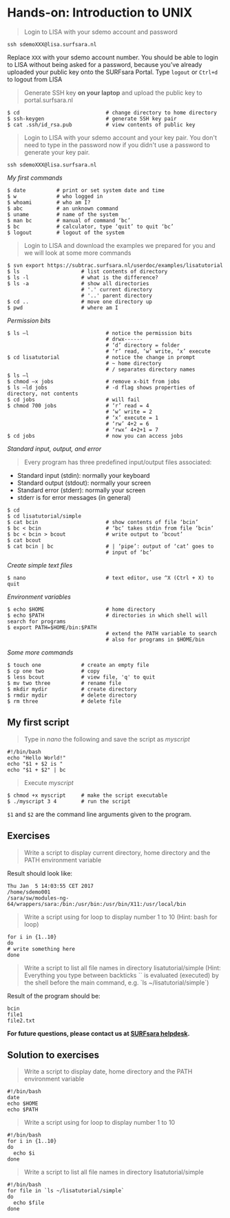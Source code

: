 # Hands-on: Introduction to UNIX

> Login to  LISA with your sdemo account and password

`ssh sdemoXXX@lisa.surfsara.nl`

Replace `XXX` with your sdemo account number. You should be able to login to LISA without being asked for a password, because you’ve already uploaded your public key onto the SURFsara Portal.
Type `logout` or `Ctrl+d` to logout from LISA

> Generate SSH key **on your laptop** and upload the public key to portal.surfsara.nl

```
$ cd                            # change directory to home directory
$ ssh-keygen                    # generate SSH key pair
$ cat .ssh/id_rsa.pub           # view contents of public key
```

> Login to LISA with your sdemo account and your key pair. You don't need to type in the password now if you didn't use a password to generate your key pair.

`ssh sdemoXXX@lisa.surfsara.nl`

*My first commands*

```
$ date          # print or set system date and time
$ w             # who logged in
$ whoami        # who am I?
$ abc           # an unknown command
$ uname         # name of the system
$ man bc        # manual of command ‘bc’
$ bc            # calculator, type ‘quit’ to quit ‘bc’
$ logout        # logout of the system
```

> Login to LISA and download the examples we prepared for you and we will look at some more commands

```
$ svn export https://subtrac.surfsara.nl/userdoc/examples/lisatutorial
$ ls                    # list contents of directory
$ ls -l                 # what is the difference?
$ ls -a                 # show all directories
                        # '.' current directory
                        # '..' parent directory
$ cd ..                 # move one directory up
$ pwd                   # where am I
```

*Permission bits*
```
$ ls –l                         # notice the permission bits
                                # drwx------
                                # ‘d’ directory = folder
                                # ‘r’ read, ‘w’ write, ‘x’ execute
$ cd lisatutorial               # notice the change in prompt
                                # ~ home directory
                                # / separates directory names
$ ls –l
$ chmod –x jobs                 # remove x-bit from jobs
$ ls –ld jobs                   # -d flag shows properties of directory, not contents
$ cd jobs                       # will fail
$ chmod 700 jobs                # ‘r’ read = 4
                                # ‘w’ write = 2
                                # ‘x’ execute = 1
                                # ‘rw’ 4+2 = 6
                                # ‘rwx’ 4+2+1 = 7
$ cd jobs                       # now you can access jobs
```

*Standard input, output, and error*

> Every program has three predefined input/output files associated:
- Standard input (stdin): normally your keyboard
- Standard output (stdout): normally your screen
- Standard error (stderr): normally your screen
- stderr is for error messages (in general)

```
$ cd
$ cd lisatutorial/simple
$ cat bcin                      # show contents of file ‘bcin’
$ bc < bcin                     # ‘bc’ takes stdin from file ‘bcin’
$ bc < bcin > bcout             # write output to ‘bcout’
$ cat bcout
$ cat bcin | bc                 # | ‘pipe’: output of ‘cat’ goes to
                                # input of ‘bc’
```

*Create simple text files*

```
$ nano                          # text editor, use ^X (Ctrl + X) to quit 
```

*Environment variables*

```
$ echo $HOME                    # home directory
$ echo $PATH                    # directories in which shell will search for programs
$ export PATH=$HOME/bin:$PATH
                                # extend the PATH variable to search
                                # also for programs in $HOME/bin
```

*Some more commands*

```
$ touch one             # create an empty file
$ cp one two            # copy
$ less bcout            # view file, 'q' to quit
$ mv two three          # rename file
$ mkdir mydir           # create directory
$ rmdir mydir           # delete directory
$ rm three              # delete file
```

## My first script
> Type in *nano* the following and save the script as *myscript* 

```
#!/bin/bash
echo "Hello World!"
echo "$1 + $2 is "
echo "$1 + $2" | bc
```

> Execute *myscript*

```
$ chmod +x myscript     # make the script executable
$ ./myscript 3 4        # run the script
```
`$1` and `$2` are the command line arguments given to the program.

## Exercises
> Write a script to display current directory, home directory and the PATH environment variable

Result should look like:
```
Thu Jan  5 14:03:55 CET 2017
/home/sdemo001
/sara/sw/modules-ng-64/wrappers/sara:/bin:/usr/bin:/usr/bin/X11:/usr/local/bin
```
> Write a script using for loop to display number 1 to 10
(Hint: bash for loop)

```
for i in {1..10}
do
# write something here
done
```

> Write a script to list all file names in directory lisatutorial/simple
(Hint: Everything you type between backticks \`\` is evaluated (executed) by the shell before the main command,
e.g. \`ls ~/lisatutorial/simple\`)

Result of the program should be:
```
bcin
file1
file2.txt
```

**For future questions, please contact us at [SURFsara helpdesk](mailto:helpdesk@surfsara.nl).**

## Solution to exercises

> Write a script to display date, home directory and the PATH environment variable

```
#!/bin/bash
date
echo $HOME
echo $PATH
```

> Write a script using for loop to display number 1 to 10

```
#!/bin/bash
for i in {1..10}
do
  echo $i
done
```

> Write a script to list all file names in directory lisatutorial/simple

```
#!/bin/bash
for file in `ls ~/lisatutorial/simple`
do
  echo $file
done
```
